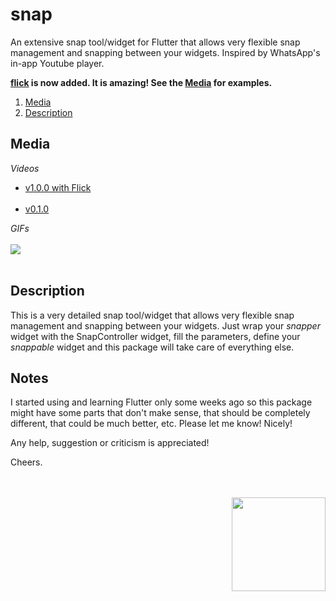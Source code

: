 # snap

An extensive snap tool/widget for Flutter that allows very flexible snap management and snapping between your widgets.
Inspired by WhatsApp's in-app Youtube player.

**[flick](https://pub.dev/packages/flick) is now added. It is amazing! See the [Media](#media) for examples.** 

1. [Media](#media) 
2. [Description](#description) 


<a name="media"></a>
## Media
*Videos*

* [v1.0.0 with Flick](https://youtu.be/vNTBsMg1NXg)
<br><br>
* [v0.1.0](https://youtu.be/anHHG3JJPrI)

*GIFs*
<br><br>
<img src="https://www.cosmossoftware.coffee/Common/Portfolio/GIFs/FlutterSnap.gif"/>
<br><br>


<a name="description"></a>
## Description
This is a very detailed snap tool/widget that allows very flexible snap management and snapping between your widgets. Just wrap
your *snapper* widget with the SnapController widget, fill the parameters, define your *snappable* widget and this package will 
take care of everything else.


## Notes
I started using and learning Flutter only some weeks ago so this package might have some parts that don't make sense, 
that should be completely different, that could be much better, etc. Please let me know! Nicely! 

Any help, suggestion or criticism is appreciated! 

Cheers.

<br><br>
<img align="right" src="https://www.cosmossoftware.coffee/Common/Images/CosmosSoftwareIconTransparent.png" width="150" height="150"/>
<br><br>